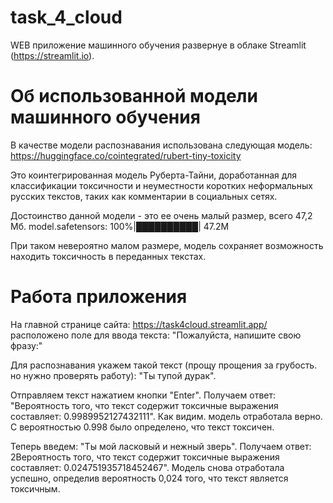 # task_4_cloud

WEB приложение машинного обучения развернуе в облаке Streamlit (https://streamlit.io).

# Об использованной модели машинного обучения

В качестве модели распознавания использована следующая модель:
https://huggingface.co/cointegrated/rubert-tiny-toxicity

Это коинтегрированная модель Руберта-Тайни, 
доработанная для классификации токсичности и неуместности коротких неформальных русских текстов, 
таких как комментарии в социальных сетях.

Достоинство данной модели - это ее очень малый размер, всего 47,2 Мб.
model.safetensors: 100%|██████████| 47.2M

При таком невероятно малом размере, модель сохраняет возможность находить токсичность в переданных текстах.

# Работа приложения

На главной странице сайта: https://task4cloud.streamlit.app/ расположено поле для ввода текста:
"Пожалуйста, напишите свою фразу:"

Для распознавания укажем такой текст (прощу прощения за грубость. но нужно проверять работу):
"Ты тупой дурак".

Отправляем текст нажатием кнопки "Enter".
Получаем ответ: "Вероятность того, что текст содержит токсичные выражения составляет: 0.9989952127432111".
Как видим. модель отработала верно. С вероятностью 0.998 было определено, что текст токсичен.

Теперь введем: "Ты мой ласковый и нежный зверь".
Получаем ответ: 2Вероятность того, что текст содержит токсичные выражения составляет: 0.024751935718452467".
Модель снова отработала успешно, определив вероятность 0,024 того, что текст является токсичным.

